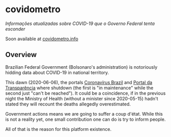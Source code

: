 # covidometro

*Informações atualizadas sobre COVID-19 que o Governo Federal tenta esconder*

Soon available at [covidometro.info](http://covidometro.info/)


## Overview

Brazilian Federal Government (Bolsonaro's administration) is notoriously hidding data about COVID-19 in national territory.

This dawn (2020-06-06), the portals [Coronavírus Brazil](https://covid.saude.gov.br/) and [Portal da Transparência](http://portaltransparencia.gov.br/) where shutdown (the first is "in maintenance" while the second just "can't be reached"). It could be a coincidence, if in the previous night the Ministry of Health (without a minister since 2020-05-15) hadn't stated they will recount the deaths allegedly overestimated.

Government actions means we are going to suffer a coup d'état. While this is not a reality yet, one small contribution one can do is try to inform people.

All of that is the reason for this platform existence.
